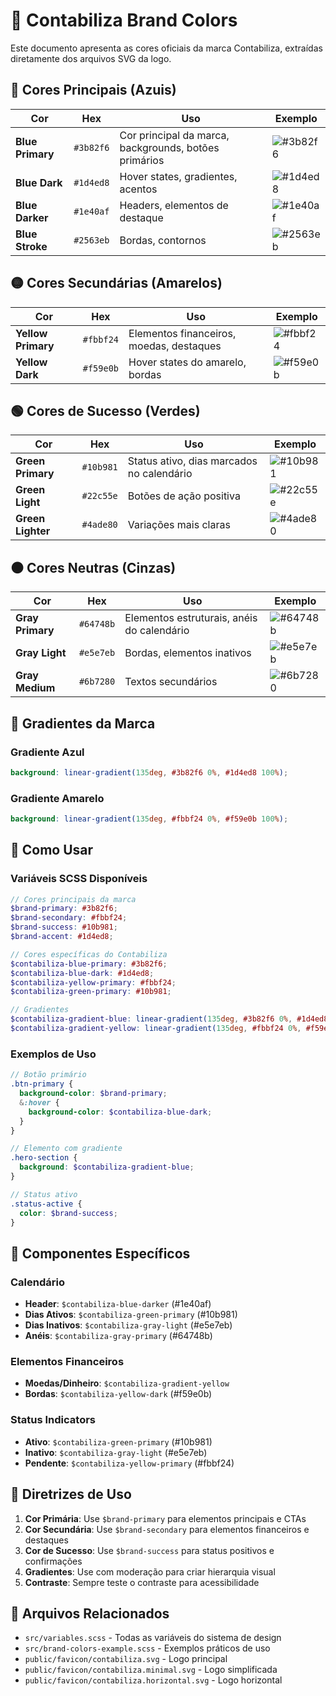 # 🎨 Contabiliza Brand Colors

Este documento apresenta as cores oficiais da marca Contabiliza, extraídas diretamente dos arquivos SVG da logo.

## 🔵 Cores Principais (Azuis)

| Cor | Hex | Uso | Exemplo |
|-----|-----|-----|---------|
| **Blue Primary** | `#3b82f6` | Cor principal da marca, backgrounds, botões primários | ![#3b82f6](https://via.placeholder.com/20x20/3b82f6/3b82f6) |
| **Blue Dark** | `#1d4ed8` | Hover states, gradientes, acentos | ![#1d4ed8](https://via.placeholder.com/20x20/1d4ed8/1d4ed8) |
| **Blue Darker** | `#1e40af` | Headers, elementos de destaque | ![#1e40af](https://via.placeholder.com/20x20/1e40af/1e40af) |
| **Blue Stroke** | `#2563eb` | Bordas, contornos | ![#2563eb](https://via.placeholder.com/20x20/2563eb/2563eb) |

## 🟡 Cores Secundárias (Amarelos)

| Cor | Hex | Uso | Exemplo |
|-----|-----|-----|---------|
| **Yellow Primary** | `#fbbf24` | Elementos financeiros, moedas, destaques | ![#fbbf24](https://via.placeholder.com/20x20/fbbf24/fbbf24) |
| **Yellow Dark** | `#f59e0b` | Hover states do amarelo, bordas | ![#f59e0b](https://via.placeholder.com/20x20/f59e0b/f59e0b) |

## 🟢 Cores de Sucesso (Verdes)

| Cor | Hex | Uso | Exemplo |
|-----|-----|-----|---------|
| **Green Primary** | `#10b981` | Status ativo, dias marcados no calendário | ![#10b981](https://via.placeholder.com/20x20/10b981/10b981) |
| **Green Light** | `#22c55e` | Botões de ação positiva | ![#22c55e](https://via.placeholder.com/20x20/22c55e/22c55e) |
| **Green Lighter** | `#4ade80` | Variações mais claras | ![#4ade80](https://via.placeholder.com/20x20/4ade80/4ade80) |

## ⚫ Cores Neutras (Cinzas)

| Cor | Hex | Uso | Exemplo |
|-----|-----|-----|---------|
| **Gray Primary** | `#64748b` | Elementos estruturais, anéis do calendário | ![#64748b](https://via.placeholder.com/20x20/64748b/64748b) |
| **Gray Light** | `#e5e7eb` | Bordas, elementos inativos | ![#e5e7eb](https://via.placeholder.com/20x20/e5e7eb/e5e7eb) |
| **Gray Medium** | `#6b7280` | Textos secundários | ![#6b7280](https://via.placeholder.com/20x20/6b7280/6b7280) |

## 🎨 Gradientes da Marca

### Gradiente Azul
```scss
background: linear-gradient(135deg, #3b82f6 0%, #1d4ed8 100%);
```

### Gradiente Amarelo
```scss
background: linear-gradient(135deg, #fbbf24 0%, #f59e0b 100%);
```

## 🚀 Como Usar

### Variáveis SCSS Disponíveis

```scss
// Cores principais da marca
$brand-primary: #3b82f6;
$brand-secondary: #fbbf24;
$brand-success: #10b981;
$brand-accent: #1d4ed8;

// Cores específicas do Contabiliza
$contabiliza-blue-primary: #3b82f6;
$contabiliza-blue-dark: #1d4ed8;
$contabiliza-yellow-primary: #fbbf24;
$contabiliza-green-primary: #10b981;

// Gradientes
$contabiliza-gradient-blue: linear-gradient(135deg, #3b82f6 0%, #1d4ed8 100%);
$contabiliza-gradient-yellow: linear-gradient(135deg, #fbbf24 0%, #f59e0b 100%);
```

### Exemplos de Uso

```scss
// Botão primário
.btn-primary {
  background-color: $brand-primary;
  &:hover {
    background-color: $contabiliza-blue-dark;
  }
}

// Elemento com gradiente
.hero-section {
  background: $contabiliza-gradient-blue;
}

// Status ativo
.status-active {
  color: $brand-success;
}
```

## 📱 Componentes Específicos

### Calendário
- **Header**: `$contabiliza-blue-darker` (#1e40af)
- **Dias Ativos**: `$contabiliza-green-primary` (#10b981)
- **Dias Inativos**: `$contabiliza-gray-light` (#e5e7eb)
- **Anéis**: `$contabiliza-gray-primary` (#64748b)

### Elementos Financeiros
- **Moedas/Dinheiro**: `$contabiliza-gradient-yellow`
- **Bordas**: `$contabiliza-yellow-dark` (#f59e0b)

### Status Indicators
- **Ativo**: `$contabiliza-green-primary` (#10b981)
- **Inativo**: `$contabiliza-gray-light` (#e5e7eb)
- **Pendente**: `$contabiliza-yellow-primary` (#fbbf24)

## 🎯 Diretrizes de Uso

1. **Cor Primária**: Use `$brand-primary` para elementos principais e CTAs
2. **Cor Secundária**: Use `$brand-secondary` para elementos financeiros e destaques
3. **Cor de Sucesso**: Use `$brand-success` para status positivos e confirmações
4. **Gradientes**: Use com moderação para criar hierarquia visual
5. **Contraste**: Sempre teste o contraste para acessibilidade

## 📄 Arquivos Relacionados

- `src/variables.scss` - Todas as variáveis do sistema de design
- `src/brand-colors-example.scss` - Exemplos práticos de uso
- `public/favicon/contabiliza.svg` - Logo principal
- `public/favicon/contabiliza.minimal.svg` - Logo simplificada
- `public/favicon/contabiliza.horizontal.svg` - Logo horizontal